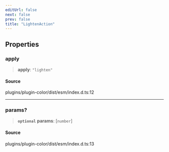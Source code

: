 ```yaml
---
editUrl: false
next: false
prev: false
title: "LightenAction"
---
```


## Properties

### apply

> **apply**: `"lighten"`

#### Source

plugins/plugin-color/dist/esm/index.d.ts:12

***

### params?

> **`optional`** **params**: [`number`]

#### Source

plugins/plugin-color/dist/esm/index.d.ts:13
